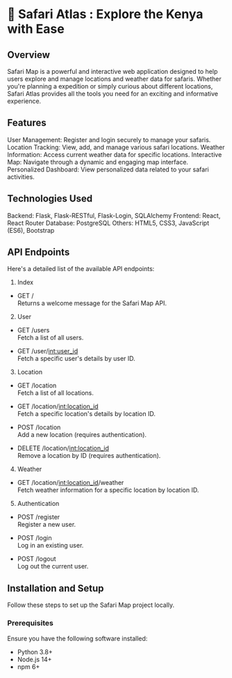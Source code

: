 

# 🦁  Safari Atlas : Explore the Kenya with Ease

## Overview
Safari Map is a powerful and interactive web application designed to help users explore and manage locations and weather data for safaris. Whether you're planning a expedition or simply curious about different locations, Safari Atlas provides all the tools you need for an exciting and informative experience.

## Features
User Management: Register and login securely to manage your safaris.
Location Tracking: View, add, and manage various safari locations.
Weather Information: Access current weather data for specific locations.
Interactive Map: Navigate through a dynamic and engaging map interface.
Personalized Dashboard: View personalized data related to your safari activities.

## Technologies Used
Backend: Flask, Flask-RESTful, Flask-Login, SQLAlchemy
Frontend: React, React Router
Database: PostgreSQL
Others: HTML5, CSS3, JavaScript (ES6), Bootstrap

## API Endpoints
Here's a detailed list of the available API endpoints:

1. Index
- GET /       
Returns a welcome message for the Safari Map API.
2. User
- GET /users  
Fetch a list of all users.  
 
- GET /user/<int:user_id>  
Fetch a specific user's details by user ID.

3. Location
- GET /location  
Fetch a list of all locations.

- GET /location/<int:location_id>  
Fetch a specific location's details by location ID.

- POST /location  
Add a new location (requires authentication).

- DELETE /location/<int:location_id>  
Remove a location by ID (requires authentication).

4. Weather
- GET /location/<int:location_id>/weather  
Fetch weather information for a specific location by location ID.

5. Authentication
- POST /register  
Register a new user.

- POST /login  
Log in an existing user.

- POST /logout  
Log out the current user.

## Installation and Setup
Follow these steps to set up the Safari Map project locally.

### Prerequisites
Ensure you have the following software installed:

- Python 3.8+
- Node.js 14+
- npm 6+


